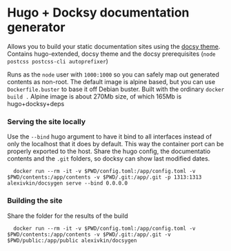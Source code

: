 # Hugo + Docksy documentation generator

Allows you to build your static documentation sites using the [docsy theme](https://www.docsy.dev/).
Contains hugo-extended, docsy theme and the docsy prerequisites (`node postcss postcss-cli autoprefixer`)

Runs as the `node` user with `1000:1000` so you can safely map out generated contents as non-root.
The default image is alpine based, but you can use `Dockerfile.buster` to base it off Debian buster. Built with the ordinary `docker build .`
Alpine image is about 270Mb size, of which 165Mb is hugo+docksy+deps

### Serving the site locally

Use the `--bind` hugo argument to have it bind to all interfaces instead of only the localhost that it does by default. This way the container port can be properly exported to the host.
Share the hugo config, the documentatio contents and the `.git` folders, so docksy can show last modified dates.

      docker run --rm -it -v $PWD/config.toml:/app/config.toml -v $PWD/contents:/app/contents -v $PWD/.git:/app/.git -p 1313:1313 alexivkin/docsygen serve --bind 0.0.0.0

### Building the site

Share the folder for the results of the build

      docker run --rm -it -v $PWD/config.toml:/app/config.toml -v $PWD/contents:/app/contents -v $PWD/.git:/app/.git -v $PWD/public:/app/public alexivkin/docsygen
